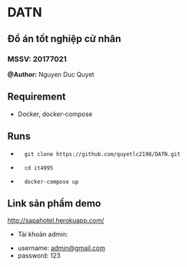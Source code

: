 # DATN
## Đồ án tốt nghiệp cử nhân
### MSSV: 20177021
**@Author:** Nguyen Duc Quyet


## Requirement
- Docker, docker-compose
## Runs
*       git clone https://github.com/quyetlc2198/DATN.git
*       cd it4995
*       docker-compose up

## Link sản phẩm demo
http://sapahotel.herokuapp.com/
* Tài khoản admin:
- username: admin@gmail.com
- password: 123
        
